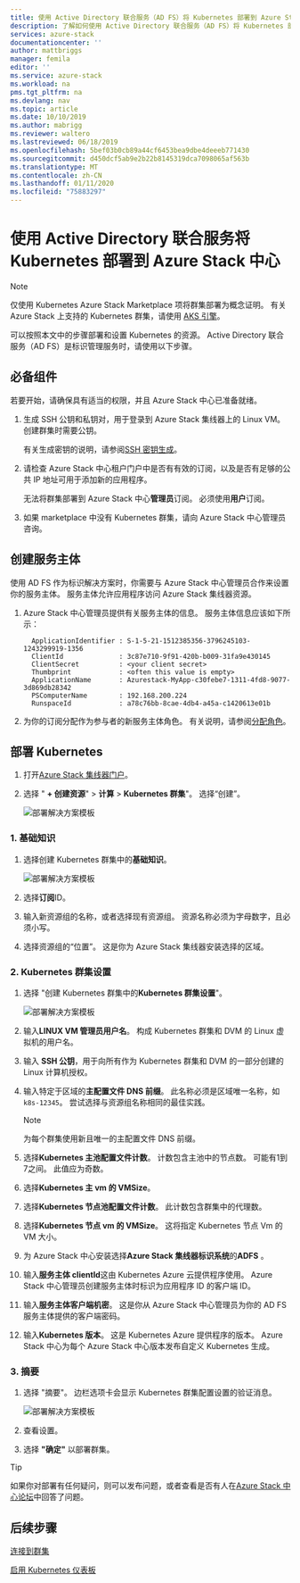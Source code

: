 ```yaml
---
title: 使用 Active Directory 联合服务（AD FS）将 Kubernetes 部署到 Azure Stack 中心 |Microsoft Docs
description: 了解如何使用 Active Directory 联合服务（AD FS）将 Kubernetes 部署到 Azure Stack 中心。
services: azure-stack
documentationcenter: ''
author: mattbriggs
manager: femila
editor: ''
ms.service: azure-stack
ms.workload: na
pms.tgt_pltfrm: na
ms.devlang: nav
ms.topic: article
ms.date: 10/10/2019
ms.author: mabrigg
ms.reviewer: waltero
ms.lastreviewed: 06/18/2019
ms.openlocfilehash: 5bef03b0cb89a44cf6453bea9dbe4deeeb771430
ms.sourcegitcommit: d450dcf5ab9e2b22b8145319dca7098065af563b
ms.translationtype: MT
ms.contentlocale: zh-CN
ms.lasthandoff: 01/11/2020
ms.locfileid: "75883297"
---
```

# <a name="deploy-kubernetes-to-azure-stack-hub-using-active-directory-federated-services"></a>使用 Active Directory 联合服务将 Kubernetes 部署到 Azure Stack 中心

> [!Note]  
> 仅使用 Kubernetes Azure Stack Marketplace 项将群集部署为概念证明。 有关 Azure Stack 上支持的 Kubernetes 群集，请使用 [AKS 引擎](azure-stack-kubernetes-aks-engine-overview.md)。

可以按照本文中的步骤部署和设置 Kubernetes 的资源。 Active Directory 联合服务（AD FS）是标识管理服务时，请使用以下步骤。

## <a name="prerequisites"></a>必备组件 

若要开始，请确保具有适当的权限，并且 Azure Stack 中心已准备就绪。

1. 生成 SSH 公钥和私钥对，用于登录到 Azure Stack 集线器上的 Linux VM。 创建群集时需要公钥。

    有关生成密钥的说明，请参阅[SSH 密钥生成](azure-stack-dev-start-howto-ssh-public-key.md)。

1. 请检查 Azure Stack 中心租户门户中是否有有效的订阅，以及是否有足够的公共 IP 地址可用于添加新的应用程序。

    无法将群集部署到 Azure Stack 中心**管理员**订阅。 必须使用**用户**订阅。 

1. 如果 marketplace 中没有 Kubernetes 群集，请向 Azure Stack 中心管理员咨询。

## <a name="create-a-service-principal"></a>创建服务主体

使用 AD FS 作为标识解决方案时，你需要与 Azure Stack 中心管理员合作来设置你的服务主体。 服务主体允许应用程序访问 Azure Stack 集线器资源。

1. Azure Stack 中心管理员提供有关服务主体的信息。 服务主体信息应该如下所示：

     ```Text  
       ApplicationIdentifier : S-1-5-21-1512385356-3796245103-1243299919-1356
       ClientId              : 3c87e710-9f91-420b-b009-31fa9e430145
       ClientSecret          : <your client secret>
       Thumbprint            : <often this value is empty>
       ApplicationName       : Azurestack-MyApp-c30febe7-1311-4fd8-9077-3d869db28342
       PSComputerName        : 192.168.200.224
       RunspaceId            : a78c76bb-8cae-4db4-a45a-c1420613e01b
     ```

2. 为你的订阅分配作为参与者的新服务主体角色。 有关说明，请参阅[分配角色](../operator/azure-stack-add-users-adfs.md)。

## <a name="deploy-kubernetes"></a>部署 Kubernetes

1. 打开[Azure Stack 集线器门户](https://portal.local.azurestack.external)。

1. 选择 " **+ 创建资源**" > **计算** > **Kubernetes 群集**"。 选择“创建”。

    ![部署解决方案模板](media/azure-stack-solution-template-kubernetes-deploy/01_kub_market_item.png)

### <a name="1-basics"></a>1. 基础知识

1. 选择创建 Kubernetes 群集中的**基础知识**。

    ![部署解决方案模板](media/azure-stack-solution-template-kubernetes-deploy/02_kub_config_basic.png)

1. 选择**订阅**ID。

1. 输入新资源组的名称，或者选择现有资源组。 资源名称必须为字母数字，且必须小写。

1. 选择资源组的“位置”。 这是你为 Azure Stack 集线器安装选择的区域。

### <a name="2-kubernetes-cluster-settings"></a>2. Kubernetes 群集设置

1. 选择 "创建 Kubernetes 群集中的**Kubernetes 群集设置**"。

    ![部署解决方案模板](media/azure-stack-solution-template-kubernetes-deploy/03_kub_config_settings-adfs.png)

1. 输入**LINUX VM 管理员用户名**。 构成 Kubernetes 群集和 DVM 的 Linux 虚拟机的用户名。

1. 输入 **SSH 公钥**，用于向所有作为 Kubernetes 群集和 DVM 的一部分创建的 Linux 计算机授权。

1. 输入特定于区域的**主配置文件 DNS 前缀**。 此名称必须是区域唯一名称，如 `k8s-12345`。 尝试选择与资源组名称相同的最佳实践。

    > [!Note]  
    > 为每个群集使用新且唯一的主配置文件 DNS 前缀。

1. 选择**Kubernetes 主池配置文件计数**。 计数包含主池中的节点数。 可能有1到7之间。 此值应为奇数。

1. 选择**Kubernetes 主 vm 的 VMSize**。

1. 选择**Kubernetes 节点池配置文件计数**。 此计数包含群集中的代理数。 

1. 选择**Kubernetes 节点 vm 的 VMSize**。 这将指定 Kubernetes 节点 Vm 的 VM 大小。 

1. 为 Azure Stack 中心安装选择**Azure Stack 集线器标识系统**的**ADFS** 。

1. 输入**服务主体 clientId**这由 Kubernetes Azure 云提供程序使用。 Azure Stack 中心管理员创建服务主体时标识为应用程序 ID 的客户端 ID。

1. 输入**服务主体客户端机密**。 这是你从 Azure Stack 中心管理员为你的 AD FS 服务主体提供的客户端密码。

1. 输入**Kubernetes 版本**。 这是 Kubernetes Azure 提供程序的版本。 Azure Stack 中心为每个 Azure Stack 中心版本发布自定义 Kubernetes 生成。

### <a name="3-summary"></a>3. 摘要

1. 选择 "摘要"。 边栏选项卡会显示 Kubernetes 群集配置设置的验证消息。

    ![部署解决方案模板](media/azure-stack-solution-template-kubernetes-deploy/04_preview.png)

2. 查看设置。

3. 选择 **"确定"** 以部署群集。

> [!TIP]  
>  如果你对部署有任何疑问，则可以发布问题，或者查看是否有人在[Azure Stack 中心论坛](https://social.msdn.microsoft.com/Forums/azure/home?forum=azurestack)中回答了问题。 

## <a name="next-steps"></a>后续步骤

[连接到群集](azure-stack-solution-template-kubernetes-deploy.md#connect-to-your-cluster)

[启用 Kubernetes 仪表板](azure-stack-solution-template-kubernetes-dashboard.md)